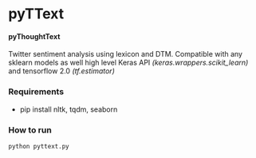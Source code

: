 # pyTText #

#### pyThoughtText ####

Twitter sentiment analysis using lexicon and DTM. 
Compatible with any sklearn models as well high level Keras API *(keras.wrappers.scikit_learn)* and tensorflow 2.0 *(tf.estimator)*

### Requirements ###

* pip install nltk, tqdm, seaborn

### How to run ###
```bash
python pyttext.py
```

